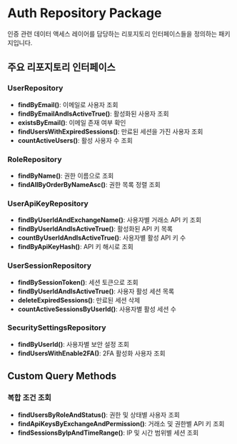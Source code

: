 # Auth Repository Package

인증 관련 데이터 액세스 레이어를 담당하는 리포지토리 인터페이스들을 정의하는 패키지입니다.

## 주요 리포지토리 인터페이스

### UserRepository
- **findByEmail()**: 이메일로 사용자 조회
- **findByEmailAndIsActiveTrue()**: 활성화된 사용자 조회
- **existsByEmail()**: 이메일 존재 여부 확인
- **findUsersWithExpiredSessions()**: 만료된 세션을 가진 사용자 조회
- **countActiveUsers()**: 활성 사용자 수 조회

### RoleRepository
- **findByName()**: 권한 이름으로 조회
- **findAllByOrderByNameAsc()**: 권한 목록 정렬 조회

### UserApiKeyRepository
- **findByUserIdAndExchangeName()**: 사용자별 거래소 API 키 조회
- **findByUserIdAndIsActiveTrue()**: 활성화된 API 키 목록
- **countByUserIdAndIsActiveTrue()**: 사용자별 활성 API 키 수
- **findByApiKeyHash()**: API 키 해시로 조회

### UserSessionRepository
- **findBySessionToken()**: 세션 토큰으로 조회
- **findByUserIdAndIsActiveTrue()**: 사용자 활성 세션 목록
- **deleteExpiredSessions()**: 만료된 세션 삭제
- **countActiveSessionsByUserId()**: 사용자별 활성 세션 수

### SecuritySettingsRepository
- **findByUserId()**: 사용자별 보안 설정 조회
- **findUsersWithEnable2FA()**: 2FA 활성화 사용자 조회

## Custom Query Methods

### 복합 조건 조회
- **findUsersByRoleAndStatus()**: 권한 및 상태별 사용자 조회
- **findApiKeysByExchangeAndPermission()**: 거래소 및 권한별 API 키 조회
- **findSessionsByIpAndTimeRange()**: IP 및 시간 범위별 세션 조회